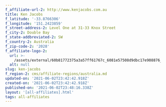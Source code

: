 ```yaml
---
f_affiliate-url-2: http://www.kenjacobs.com.au
title: Ken Jacobs
f_latitude: '-33.8766306'
f_longitude: '151.2423859'
f_street-address-2: Level One at 31-33 Knox Street­
f_city-2: Double Bay­
f_state-addbreviated-2: SW­
f_country-2: Australia
f_zip-code-2: '2028'
f_affiliate-logo-2:
  url: >-
    /assets/external/60b81772375a3a57ff61767c_6081e57508d9dbc17e908876_60785a301250098f9d90e48b_content_new_stacked_logo_ken_jacobs_christies_logo.png
  alt: null
slug: ken-jacobs
f_region-2: cms/affiliate-regions/australia.md
updated-on: '2021-06-02T23:42:42.918Z'
created-on: '2021-06-02T23:42:42.918Z'
published-on: '2021-06-02T23:48:16.338Z'
layout: '[all-affiliates].html'
tags: all-affiliates
---
```




